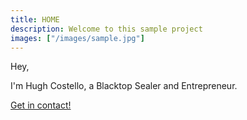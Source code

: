 ```yaml
---
title: HOME
description: Welcome to this sample project
images: ["/images/sample.jpg"]
---
```


Hey,

I'm Hugh Costello, a Blacktop Sealer and Entrepreneur.

<!-- Lorem ipsum dolor sit amet, consectetur adipisicing elit. Delectus error cumque quisquam necessitatibus libero dolore porro, quo at molestiae modi voluptatibus iusto alias corporis. Accusamus, debitis, atque. Maiores, distinctio, neque. -->

[Get in contact!](/contact "Get in contact!")